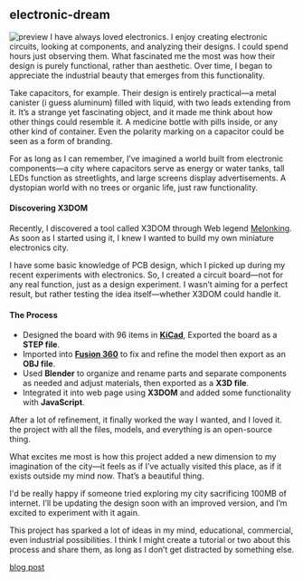 ## electronic-dream

![preview](assets/final.gif)
I have always loved electronics. I enjoy creating electronic circuits, looking at components, and analyzing their designs. I could spend hours just observing them. What fascinated me the most was how their design is purely functional, rather than aesthetic. Over time, I began to appreciate the industrial beauty that emerges from this functionality.

Take capacitors, for example. Their design is entirely practical—a metal canister (i guess aluminum) filled with liquid, with two leads extending from it. It’s a strange yet fascinating object, and it made me think about how other things could resemble it. A medicine bottle with pills inside, or any other kind of container. Even the polarity marking on a capacitor could be seen as a form of branding.

For as long as I can remember, I’ve imagined a world built from electronic components—a city where capacitors serve as energy or water tanks, tall LEDs function as streetlights, and large screens display advertisements. A dystopian world with no trees or organic life, just raw functionality.

#### Discovering X3DOM

Recently, I discovered a tool called X3DOM through Web legend [Melonking](https://melonking.net/). As soon as I started using it, I knew I wanted to build my own miniature electronics city.

I have some basic knowledge of PCB design, which I picked up during my recent experiments with electronics. So, I created a circuit board—not for any real function, just as a design experiment. I wasn’t aiming for a perfect result, but rather testing the idea itself—whether X3DOM could handle it.

#### The Process

- Designed the board with 96 items in [**KiCad**](https://www.kicad.org/), Exported the board as a **STEP file**.
- Imported into [**Fusion 360**](https://www.autodesk.com/ae/products/fusion-360) to fix and refine the model then export as an **OBJ file**.
- Used **Blender** to organize and rename parts and separate components as needed and adjust materials, then exported as a **X3D file**.
- Integrated it into web page using **X3DOM** and added some functionality with **JavaScript**.

After a lot of refinement, it finally worked the way I wanted, and I loved it. the project with all the files, models, and everything is an open-source thing.

What excites me most is how this project added a new dimension to my imagination of the city—it feels as if I’ve actually visited this place, as if it exists outside my mind now. That’s a beautiful thing.

I'd be really happy if someone tried exploring my city sacrificing 100MB of internet. I’ll be updating the design soon with an improved version, and I’m excited to experiment with it again.

This project has sparked a lot of ideas in my mind, educational, commercial, even industrial possibilities. I think I might create a tutorial or two about this process and share them, as long as I don’t get distracted by something else.

[blog post](https://icodeweb.github.io/layers/posts/2025/03/25/electronic-dream.html)
